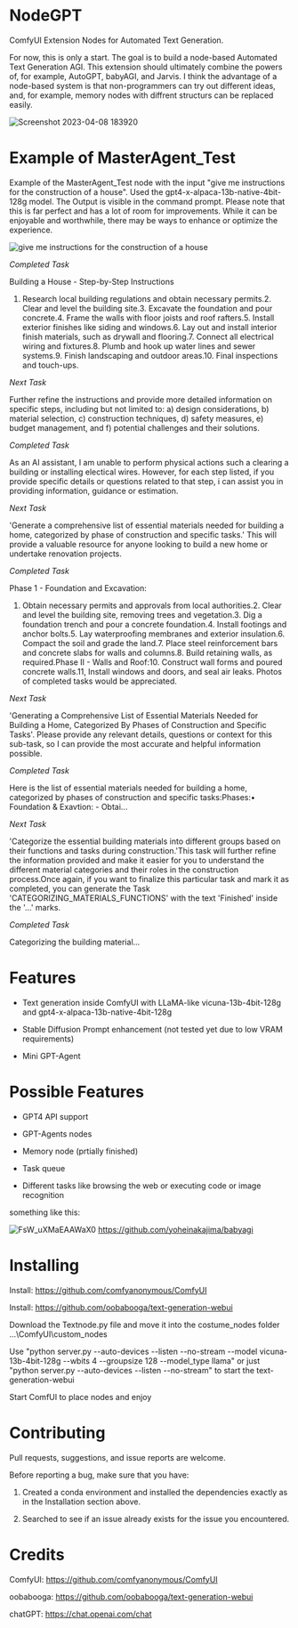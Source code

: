 # NodeGPT
ComfyUI Extension Nodes for Automated Text Generation.

For now, this is only a start. The goal is to build a node-based Automated Text Generation AGI. This extension should ultimately combine the powers of, for example, AutoGPT, babyAGI, and Jarvis. I think the advantage of a node-based system is that non-programmers can try out different ideas, and, for example, memory nodes with diffrent structurs can be replaced easily.

![Screenshot 2023-04-08 183920](https://user-images.githubusercontent.com/66518617/230733165-7c7d71bc-9141-4a86-9d22-94c2885f6208.png)

# Example of MasterAgent_Test

Example of the MasterAgent_Test node with the input "give me instructions for the construction of a house". Used the gpt4-x-alpaca-13b-native-4bit-128g model.
The Output is visible in the command prompt.
Please note that this is far perfect and has a lot of room for improvements. While it can be enjoyable and worthwhile, there may be ways to enhance or optimize the experience. 

![give me instructions for the construction of a house](https://user-images.githubusercontent.com/66518617/232895426-545343ce-a133-4ceb-b39b-75293b40cafa.png)

*Completed Task*

 Building a House - Step-by-Step Instructions
1. Research local building regulations and obtain necessary permits.2. Clear and level the building site.3. Excavate the foundation and pour concrete.4. Frame the walls with floor joists and roof rafters.5. Install exterior finishes like siding and windows.6. Lay out and install interior finish materials, such as drywall and flooring.7. Connect all electrical wiring and fixtures.8. Plumb and hook up water lines and sewer systems.9. Finish landscaping and outdoor areas.10. Final inspections and touch-ups.


*Next Task*

 Further refine the instructions and provide more detailed information on specific steps, including but not limited to: a) design considerations, b) material selection, c) construction techniques, d) safety measures, e) budget management, and f) potential challenges and their solutions.


*Completed Task*

 As an AI assistant, I am unable to perform physical actions such a clearing a building or installing electical wires. However, for each step listed, if you provide specific details or questions related to that step, i can assist you in providing information, guidance or estimation.


*Next Task*

 'Generate a comprehensive list of essential materials needed for building a home, categorized by phase of construction and specific tasks.'
This will provide a valuable resource for anyone looking to build a new home or undertake renovation projects.


*Completed Task*

 Phase 1 - Foundation and Excavation:
1. Obtain necessary permits and approvals from local authorities.2. Clear and level the building site, removing trees and vegetation.3. Dig a foundation trench and pour a concrete foundation.4. Install footings and anchor bolts.5. Lay waterproofing membranes and exterior insulation.6. Compact the soil and grade the land.7. Place steel reinforcement bars and concrete slabs for walls and columns.8. Build retaining walls, as required.Phase II - Walls and Roof:10. Construct wall forms and poured concrete walls.11, Install windows and doors, and seal air leaks.  Photos of completed tasks would be appreciated.


*Next Task*

 'Generating a Comprehensive List of Essential Materials Needed for Building a Home, Categorized By Phases of Construction and Specific Tasks'.
Please provide any relevant details, questions or context for this sub-task, so I can provide the most accurate and helpful information possible.


*Completed Task*

 Here is the list of essential materials needed for building a home, categorized by phases of construction and specific tasks:Phases:• Foundation & Exavtion: - Obtai...


*Next Task*

 'Categorize the essential building materials into different groups based on their functions and tasks during construction.'This task will further refine the information provided and make it easier for you to understand the different material categories and their roles in the construction process.Once again, if you want to finalize this particular task and mark it as completed, you can generate the Task 'CATEGORIZING_MATERIALS_FUNCTIONS' with the text 'Finished' inside the '...' marks.


*Completed Task*

 Categorizing the building material...


# Features
- Text generation inside ComfyUI with LLaMA-like vicuna-13b-4bit-128g and gpt4-x-alpaca-13b-native-4bit-128g

- Stable Diffusion Prompt enhancement (not tested yet due to low VRAM requirements)

- Mini GPT-Agent

# Possible Features
- GPT4 API support

- GPT-Agents nodes

- Memory node (prtially finished)

- Task queue

- Different tasks like browsing the web or executing code or image recognition

something like this:

![FsW_uXMaEAAWaX0](https://user-images.githubusercontent.com/66518617/230734768-6a1ed138-09d3-41d9-85cf-b4107cf00cbe.jpeg)
https://github.com/yoheinakajima/babyagi

# Installing
Install: https://github.com/comfyanonymous/ComfyUI

Install: https://github.com/oobabooga/text-generation-webui

Download the Textnode.py file and move it into the costume_nodes folder ...\ComfyUI\custom_nodes

Use "python server.py --auto-devices --listen --no-stream --model vicuna-13b-4bit-128g --wbits 4 --groupsize 128 --model_type llama" or just "python server.py --auto-devices --listen --no-stream" to start the text-generation-webui

Start ComfUI to place nodes and enjoy

# Contributing
Pull requests, suggestions, and issue reports are welcome.

Before reporting a bug, make sure that you have:

1. Created a conda environment and installed the dependencies exactly as in the Installation section above.

2. Searched to see if an issue already exists for the issue you encountered.

# Credits
ComfyUI: https://github.com/comfyanonymous/ComfyUI

oobabooga: https://github.com/oobabooga/text-generation-webui

chatGPT: https://chat.openai.com/chat
